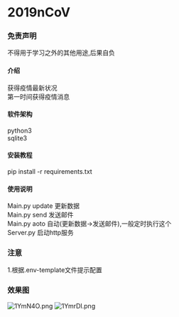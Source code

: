# 2019nCoV

### 免责声明
不得用于学习之外的其他用途,后果自负

#### 介绍
获得疫情最新状况<br/>
第一时间获得疫情消息<br/>

#### 软件架构
python3<br>
sqlite3<br>

#### 安装教程
pip install -r requirements.txt<br>

#### 使用说明
Main.py update 更新数据<br>
Main.py send   发送邮件<br>
Main.py aoto   自动(更新数据->发送邮件),一般定时执行这个<br>
Server.py      启动http服务

### 注意
1.根据.env-template文件提示配置<br>

### 效果图
![1YmN4O.png](https://s2.ax1x.com/2020/02/02/1YmN4O.png)
![1YmrDI.png](https://s2.ax1x.com/2020/02/02/1YmrDI.png)
